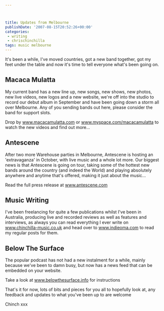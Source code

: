 ```yaml
---



title: Updates from Melbourne
publishDate: '2007-08-15T20:52:26+00:00'
categories:
 - writing
 - chrischinchilla
tags: music melbourne
---
```


It's been a while, I've moved countries, got a new band together, got my feet under the table and now it's time to tell everyone what's been going on.

## Macaca Mulatta

My current band has a new line up, new songs, new shows, new photos, new live videos, new logos and a new website, we're off into the studio to record our debut album in September and have been going down a storm all over Melbourne. Any of you sending bands out here, please consider the band for support slots.

Drop by www.macacamulatta.com or www.myspace.com/macacamulatta to watch the new videos and find out more...

## Antescene

After two more Warehouse parties in Melbourne, Antescene is hosting an 'extravaganza' in October, with live music and a whole lot more. Our biggest news is that Antescene is going on tour, taking some of the hottest new bands around the country (and indeed the World) and playing absolutely anywhere and anytime that's offered, making it just about the music...

Read the full press release at www.antescene.com

## Music Writing

I've been freelancing for quite a few publications whilst I've been in Australia, producing live and recorded reviews as well as features and interviews, as always you can read everything I ever write on www.chinchilla-music.co.uk and head over to www.indieoma.com to read my regular posts for them.

## Below The Surface

The popular podcast has not had a new instalment for a while, mainly because we've been to damn busy, but now has a news feed that can be embedded on your website.

Take a look at www.belowthesurface.info for instructions

That's it for now, lots of bits and pieces for you all to hopefully look at, any feedback and updates to what you've been up to are welcome

Chinch xxx
